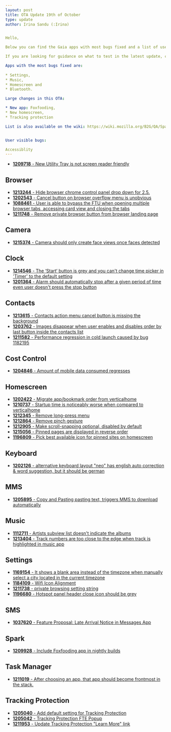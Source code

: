 ```yaml
---
layout: post
title: OTA Update 19th of October
type: update
author: Irina Sandu (:Irina)


Hello,

Below you can find the Gaia apps with most bugs fixed and a list of user-visible changes in the latest OTA (buildid 20151019104907 from the 19th of October).

If you are looking for guidance on what to test in the latest update, check out the apps and bugs below.

Apps with the most bugs fixed are:
 
* Settings,
* Music,
* Homescreen and
* Bluetooth.

Large changes in this OTA:

* New app: Foxfooding,
* New homescreen,
* Tracking protection

List is also available on the wiki: https://wiki.mozilla.org/B2G/QA/Spark/Uservisiblechanges and through the foxfooding mailing list.


User visible bugs:

Accessiblity
---
```

*    [**1209718** - New Utility Tray is not screen reader friendly](https://bugzilla.mozilla.org/show_bug.cgi?id=1209718)

Browser
---

 *   [**1213244** - Hide browser chrome control panel drop down for 2.5.](https://bugzilla.mozilla.org/show_bug.cgi?id=1213244)
 *   [**1202543** - Cancel button on browser overflow menu is unobvious](https://bugzilla.mozilla.org/show_bug.cgi?id=1202543)
 *   [**1088461** - User is able to bypass the FTU when opening multiple browser tabs, accessing card view and closing the tabs](https://bugzilla.mozilla.org/show_bug.cgi?id=1088461)
 *   [**1211748** - Remove private browser button from browser landing page](https://bugzilla.mozilla.org/show_bug.cgi?id=1211748)

Camera
---

*    [**1215374** - Camera should only create face views once faces detected](https://bugzilla.mozilla.org/show_bug.cgi?id=1215374)

Clock
---

*    [**1214546** - The ‘Start‘ button is grey and you can't change time picker in 'Timer' to the default setting](https://bugzilla.mozilla.org/show_bug.cgi?id=1214546)
*    [**1201364** - Alarm should automatically stop after a given period of time even user doesn't press the stop button](https://bugzilla.mozilla.org/show_bug.cgi?id=1201364)

Contacts
---

*   [**1213615** - Contacts action menu cancel button is missing the background](https://bugzilla.mozilla.org/show_bug.cgi?id=1213615)
*   [**1203762** - Images disappear when user enables and disables order by last button inside the contacts list](https://bugzilla.mozilla.org/show_bug.cgi?id=)
*   [**1211582** - Performance regression in cold launch caused by bug 1182195](https://bugzilla.mozilla.org/show_bug.cgi?id=1211582)

Cost Control
---

*    [**1204846** - Amount of mobile data consumed regresses](https://bugzilla.mozilla.org/show_bug.cgi?id=1204846)

Homescreen
---

*   [**1202422** - Migrate app/bookmark order from verticalhome](https://bugzilla.mozilla.org/show_bug.cgi?id=1202422)
*   [**1210737** - Startup time is noticeably worse when compared to verticalhome](https://bugzilla.mozilla.org/show_bug.cgi?id=1210737)
*   [**1212345** - Remove long-press menu](https://bugzilla.mozilla.org/show_bug.cgi?id=1212345)
*   [**1212864** - Remove pinch gesture](https://bugzilla.mozilla.org/show_bug.cgi?id=1212864)
*   [**1212905** - Make scroll-snapping optional, disabled by default](https://bugzilla.mozilla.org/show_bug.cgi?id=)
*   [**1215056** - Pinned pages are displayed in reverse order](https://bugzilla.mozilla.org/show_bug.cgi?id=)
*   [**1196809** - Pick best available icon for pinned sites on homescreen](https://bugzilla.mozilla.org/show_bug.cgi?id=1196809)

Keyboard
---

*   [**1202126** - alternative keyboard layout "neo" has english auto correction & word suggestion, but it should be german](https://bugzilla.mozilla.org/show_bug.cgi?id=1202126)

MMS
---

*   [**1205895** - Copy and Pasting pasting text, triggers MMS to download automatically](https://bugzilla.mozilla.org/show_bug.cgi?id=1205895)

Music
---

*   [**1112711** - Artists subview list doesn't indicate the albums](https://bugzilla.mozilla.org/show_bug.cgi?id=1112711)
*   [**1213404** - Track numbers are too close to the edge when track is highlighted in music app](https://bugzilla.mozilla.org/show_bug.cgi?id=1213404)

Settings
---

*   [**1169154** - It shows a blank area instead of the timezone when manually select a city located in the current timezone](https://bugzilla.mozilla.org/show_bug.cgi?id=1169154)
*   [**1184109** - Wifi Icon Alignment](https://bugzilla.mozilla.org/show_bug.cgi?id=1184109)
*   [**1211738** - private browsing setting string](https://bugzilla.mozilla.org/show_bug.cgi?id=1211738)
*   [**1196680** - Hotspot panel header close icon should be grey](https://bugzilla.mozilla.org/show_bug.cgi?id=1196680)

SMS
---
*   [**1037620** - Feature Proposal: Late Arrival Notice in Messages App](https://bugzilla.mozilla.org/show_bug.cgi?id=1037620)

Spark
---

*   [**1209928** - Include Foxfooding app in nightly builds](https://bugzilla.mozilla.org/show_bug.cgi?id=1209928)

Task Manager
---

*   [**1211019** - After choosing an app, that app should become frontmost in the stack.](https://bugzilla.mozilla.org/show_bug.cgi?id=1211019)

Tracking Protection
---

*   [**1205040** - Add default setting for Tracking Protection](https://bugzilla.mozilla.org/show_bug.cgi?id=1205040)
*   [**1205042** - Tracking Protection FTE Popup](https://bugzilla.mozilla.org/show_bug.cgi?id=1205042)
*   [**1211953** - Update Tracking Protection "Learn More" link](https://bugzilla.mozilla.org/show_bug.cgi?id=1211953)

